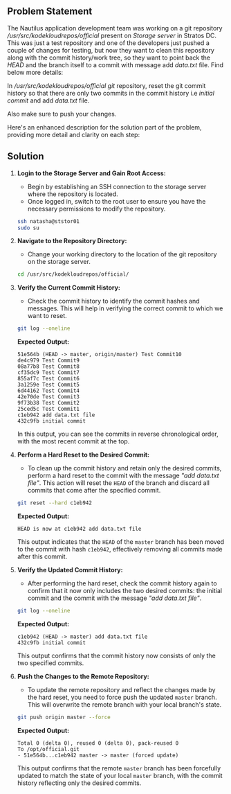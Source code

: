 ## Problem Statement

The Nautilus application development team was working on a git repository _/usr/src/kodekloudrepos/official_ present on _Storage server_ in Stratos DC. This was just a test repository and one of the developers just pushed a couple of changes for testing, but now they want to clean this repository along with the commit history/work tree, so they want to point back the _HEAD_ and the branch itself to a commit with message add _data.txt_ file. Find below more details:

In _/usr/src/kodekloudrepos/official git_ repository, reset the git commit history so that there are only two commits in the commit history i.e _initial commit_ and add _data.txt_ file.

Also make sure to push your changes.

Here's an enhanced description for the solution part of the problem, providing more detail and clarity on each step:

## Solution

1. **Login to the Storage Server and Gain Root Access:**
   - Begin by establishing an SSH connection to the storage server where the repository is located.
   - Once logged in, switch to the root user to ensure you have the necessary permissions to modify the repository.

   ```bash
   ssh natasha@ststor01
   sudo su
   ```

2. **Navigate to the Repository Directory:**
   - Change your working directory to the location of the git repository on the storage server.

   ```bash
   cd /usr/src/kodekloudrepos/official/
   ```

3. **Verify the Current Commit History:**
   - Check the commit history to identify the commit hashes and messages. This will help in verifying the correct commit to which we want to reset.

   ```bash
   git log --oneline
   ```

   **Expected Output:**

   ```
   51e564b (HEAD -> master, origin/master) Test Commit10
   de4c979 Test Commit9
   08a77b8 Test Commit8
   cf35dc9 Test Commit7
   855af7c Test Commit6
   3a1259e Test Commit5
   6d44162 Test Commit4
   42e70de Test Commit3
   9f73b38 Test Commit2
   25ced5c Test Commit1
   c1eb942 add data.txt file
   432c9fb initial commit
   ```

   In this output, you can see the commits in reverse chronological order, with the most recent commit at the top.

4. **Perform a Hard Reset to the Desired Commit:**
   - To clean up the commit history and retain only the desired commits, perform a hard reset to the commit with the message _"add data.txt file"_. This action will reset the `HEAD` of the branch and discard all commits that come after the specified commit.

   ```bash
   git reset --hard c1eb942
   ```

   **Expected Output:**

   ```
   HEAD is now at c1eb942 add data.txt file
   ```

   This output indicates that the `HEAD` of the `master` branch has been moved to the commit with hash `c1eb942`, effectively removing all commits made after this commit.

5. **Verify the Updated Commit History:**
   - After performing the hard reset, check the commit history again to confirm that it now only includes the two desired commits: the initial commit and the commit with the message _"add data.txt file"_.

   ```bash
   git log --oneline
   ```

   **Expected Output:**

   ```
   c1eb942 (HEAD -> master) add data.txt file
   432c9fb initial commit
   ```

   This output confirms that the commit history now consists of only the two specified commits.

6. **Push the Changes to the Remote Repository:**
   - To update the remote repository and reflect the changes made by the hard reset, you need to force push the updated `master` branch. This will overwrite the remote branch with your local branch's state.

   ```bash
   git push origin master --force
   ```

   **Expected Output:**

   ```
   Total 0 (delta 0), reused 0 (delta 0), pack-reused 0
   To /opt/official.git
   - 51e564b...c1eb942 master -> master (forced update)
   ```

   This output confirms that the remote `master` branch has been forcefully updated to match the state of your local `master` branch, with the commit history reflecting only the desired commits.
